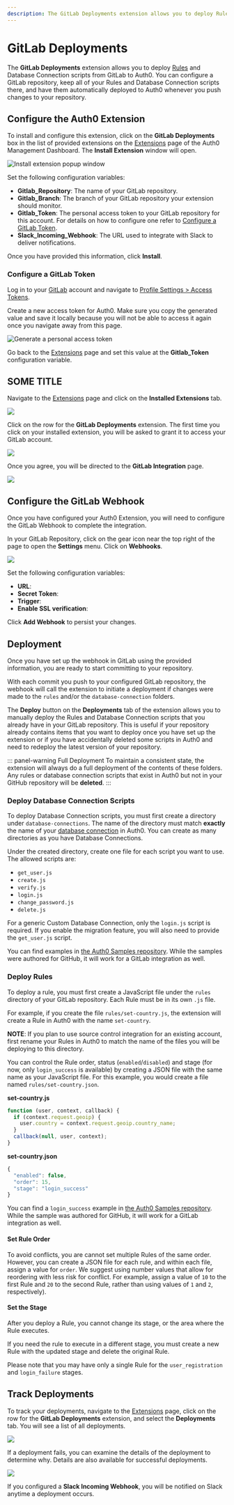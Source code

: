 ```yaml
---
description: The GitLab Deployments extension allows you to deploy Rules and Database Connection scripts from GitLab to Auth0.
---
```


# GitLab Deployments

The **GitLab Deployments** extension allows you to deploy [Rules](/rules) and Database Connection scripts from GitLab to Auth0. You can configure a GitLab repository, keep all of your Rules and Database Connection scripts there, and have them automatically deployed to Auth0 whenever you push changes to your repository.

## Configure the Auth0 Extension

To install and configure this extension, click on the **GitLab Deployments** box in the list of provided extensions on the [Extensions](${manage_url}/#/extensions) page of the Auth0 Management Dashboard. The **Install Extension** window will open.

![Install extension popup window](/media/articles/extensions/gitlab-deploy/install-extension.png)

Set the following configuration variables:

* **Gitlab_Repository**: The name of your GitLab repository.
* **Gitlab_Branch**: The branch of your GitLab repository your extension should monitor.
* **Gitlab_Token**: The personal access token to your GitLab repository for this account. For details on how to configure one refer to [Configure a GitLab Token](configure-a-gitlab-token).
* **Slack_Incoming_Webhook**: The URL used to integrate with Slack to deliver notifications.

Once you have provided this information, click **Install**.

### Configure a GitLab Token

Log in to your [GitLab](https://about.gitlab.com/) account and navigate to [Profile Settings > Access Tokens](https://gitlab.auth0.com/profile/personal_access_tokens).

Create a new access token for Auth0. Make sure you copy the generated value and save it locally because you will not be able to access it again once you navigate away from this page.

![Generate a personal access token](/media/articles/extensions/gitlab-deploy/new-access-token.png)

Go back to the [Extensions](${manage_url}/#/extensions) page and set this value at the **Gitlab_Token** configuration variable.

## SOME TITLE

Navigate to the [Extensions](${manage_url}/#/extensions) page and click on the **Installed Extensions** tab.

![](/media/articles/extensions/gitlab-deploy/name.png)

Click on the row for the **GitLab Deployments** extension. The first time you click on your installed extension, you will be asked to grant it to access your GitLab account.

![](/media/articles/extensions/gitlab-deploy/name.png)

Once you agree, you will be directed to the **GitLab Integration** page.

![](/media/articles/extensions/gitlab-deploy/name.png)

## Configure the GitLab Webhook

Once you have configured your Auth0 Extension, you will need to configure the GitLab Webhook to complete the integration.

In your GitLab Repository, click on the gear icon near the top right of the page to open the **Settings** menu. Click on **Webhooks**.

![](/media/articles/extensions/gitlab-deploy/name.png)

Set the following configuration variables:

* **URL**:
* **Secret Token**:
* **Trigger**:
* **Enable SSL verification**:

Click **Add Webhook** to persist your changes.

## Deployment

Once you have set up the webhook in GitLab using the provided information, you are ready to start committing to your repository.

With each commit you push to your configured GitLab repository, the webhook will call the extension to initiate a deployment if changes were made to the `rules` and/or the `database-connection` folders.

The **Deploy** button on the **Deployments** tab of the extension allows you to manually deploy the Rules and Database Connection scripts that you already have in your GitLab repository. This is useful if your repository already contains items that you want to deploy once you have set up the extension or if you have accidentally deleted some scripts in Auth0 and need to redeploy the latest version of your repository.

::: panel-warning Full Deployment
To maintain a consistent state, the extension will always do a full deployment of the contents of these folders. Any rules or database connection scripts that exist in Auth0 but not in your GitHub repository will be **deleted**.
:::

### Deploy Database Connection Scripts

To deploy Database Connection scripts, you must first create a directory under `database-connections`. The name of the directory must match **exactly** the name of your [database connection](${manage_url}/#/connections/database) in Auth0. You can create as many directories as you have Database Connections.

Under the created directory, create one file for each script you want to use. The allowed scripts are:

- `get_user.js`
- `create.js`
- `verify.js`
- `login.js`
- `change_password.js`
- `delete.js`

For a generic Custom Database Connection, only the `login.js` script is required. If you enable the migration feature, you will also need to provide the `get_user.js` script.

You can find examples in [the Auth0 Samples repository](https://github.com/auth0-samples/github-source-control-integration/tree/master/database-connections/my-custom-db). While the samples were authored for GitHub, it will work for a GitLab integration as well.

### Deploy Rules

To deploy a rule, you must first create a JavaScript file under the `rules` directory of your GitLab repository. Each Rule must be in its own `.js` file.

For example, if you create the file `rules/set-country.js`, the extension will create a Rule in Auth0 with the name `set-country`.

**NOTE**: If you plan to use source control integration for an existing account, first rename your Rules in Auth0 to match the name of the files you will be deploying to this directory.

You can control the Rule order, status (`enabled`/`disabled`) and stage (for now, only `login_success` is available) by creating a JSON file with the same name as your JavaScript file. For this example, you would create a file named `rules/set-country.json`.

__set-country.js__
```javascript
function (user, context, callback) {
  if (context.request.geoip) {
    user.country = context.request.geoip.country_name;
  }
  callback(null, user, context);
}
```

__set-country.json__
```javascript
{
  "enabled": false,
  "order": 15,
  "stage": "login_success"
}
```

You can find a `login_success` example in [the Auth0 Samples repository](https://github.com/auth0-samples/github-source-control-integration/tree/master/rules). While the sample was authored for GitHub, it will work for a GitLab integration as well.

#### Set Rule Order

To avoid conflicts, you are cannot set multiple Rules of the same order. However, you can create a JSON file for each rule, and within each file, assign a value for `order`. We suggest using number values that allow for reordering with less risk for conflict. For example, assign a value of `10` to the first Rule and `20` to the second Rule, rather than using values of `1` and `2`, respectively).

#### Set the Stage

After you deploy a Rule, you cannot change its stage, or the area where the Rule executes.

If you need the rule to execute in a different stage, you must create a new Rule with the updated stage and delete the original Rule.

Please note that you may have only a single Rule for the `user_registration` and `login_failure` stages.

## Track Deployments

To track your deployments, navigate to the [Extensions](${manage_url}/#/extensions) page, click on the row for the **GitLab Deployments** extension, and select the **Deployments** tab. You will see a list of all deployments.

![](/media/articles/extensions/gitlab-deploy/name.png)

If a deployment fails, you can examine the details of the deployment to determine why. Details are also available for successful deployments.

![](/media/articles/extensions/gitlab-deploy/name.png)

If you configured a **Slack Incoming Webhook**, you will be notified on Slack anytime a deployment occurs.
